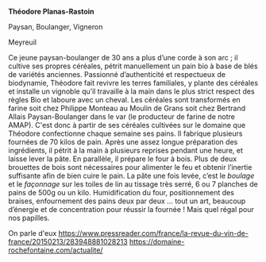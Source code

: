            

**Théodore Planas-Rastoin**

Paysan, Boulanger, Vigneron

Meyreuil

Ce jeune paysan-boulanger de 30 ans a plus d’une corde à son arc ; il cultive ses propres céréales, pétrit manuellement un pain bio à base de blés de variétés anciennes.
Passionné d’authenticité et respectueux de biodynamie, Théodore fait revivre les terres familiales,  y plante des céréales et installe un vignoble qu’il travaille à la main dans le plus strict respect des règles Bio et laboure avec un cheval.
Les céréales sont transformés en farine  soit chez Philippe Monteau au Moulin de Grans soit chez Bertrand Allais Paysan-Boulanger dans le var (le producteur de farine de notre AMAP).
C'est donc à partir de ses céréales cultivées sur le domaine que Théodore confectionne chaque semaine ses pains. Il  fabrique  plusieurs fournées de 70 kilos de pain. 
Après une assez longue préparation des ingrédients, il pétrit à la main à plusieurs reprises pendant une heure, et laisse lever la pâte. En parallèle, il prépare le four à bois. Plus de deux brouettes de bois sont nécessaires pour alimenter le feu et obtenir l’inertie suffisante afin de bien cuire le pain. La pâte une fois levée, c’est le *boulage* et le *façonnage* sur les toiles de lin au tissage très serré, 6 ou 7 planches de pains de 500g ou un kilo. Humidification du four, positionnement des braises, enfournement des pains deux par deux … tout un art, beaucoup d’énergie et de concentration pour réussir la fournée ! 
Mais quel régal pour nos papilles.

On parle d'eux
https://www.pressreader.com/france/la-revue-du-vin-de-france/20150213/283948881028213
https://domaine-rochefontaine.com/actualite/